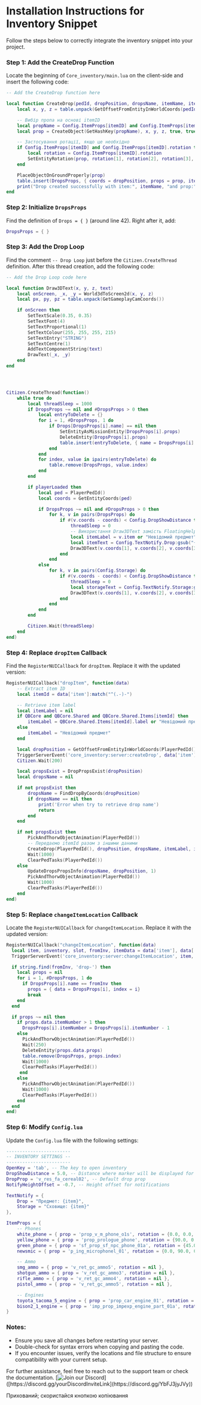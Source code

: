 # Installation Instructions for Inventory Snippet

Follow the steps below to correctly integrate the inventory snippet into your project.

### Step 1: Add the CreateDrop Function
Locate the beginning of `Core_inventory/main.lua` on the client-side and insert the following code:

```lua
-- Add the CreateDrop function here

local function CreateDrop(pedId, dropPosition, dropsName, itemName, itemID)
    local x, y, z = table.unpack(GetOffsetFromEntityInWorldCoords(pedId, 0.0, 0.5, 0.05))

    -- Вибір пропа на основі itemID
    local propName = Config.ItemProps[itemID] and Config.ItemProps[itemID].prop or Config.DropProp
    local prop = CreateObject(GetHashKey(propName), x, y, z, true, true, true)

    -- Застосування ротації, якщо це необхідно
    if Config.ItemProps[itemID] and Config.ItemProps[itemID].rotation then
        local rotation = Config.ItemProps[itemID].rotation
        SetEntityRotation(prop, rotation[1], rotation[2], rotation[3], 2, true)
    end

    PlaceObjectOnGroundProperly(prop)
    table.insert(DropsProps, { coords = dropPosition, props = prop, itemNumber = 1, name = dropsName, item = itemName or "Невідомий предмет", itemID = itemID })
    print("Drop created successfully with item:", itemName, "and prop:", propName)
end

```

### Step 2: Initialize `DropsProps`
Find the definition of `Drops = { }` (around line 42). Right after it, add:

```lua
DropsProps = { }
```

### Step 3: Add the Drop Loop
Find the comment `-- Drop Loop` just before the `Citizen.CreateThread` definition. After this thread creation, add the following code:

```lua
-- Add the Drop Loop code here

local function Draw3DText(x, y, z, text)
    local onScreen, _x, _y = World3dToScreen2d(x, y, z)
    local px, py, pz = table.unpack(GetGameplayCamCoords())

    if onScreen then
        SetTextScale(0.35, 0.35)
        SetTextFont(4)
        SetTextProportional(1)
        SetTextColour(255, 255, 255, 215)
        SetTextEntry("STRING")
        SetTextCentre(1)
        AddTextComponentString(text)
        DrawText(_x, _y)
    end
end




Citizen.CreateThread(function()
    while true do
        local threadSleep = 1000
        if DropsProps ~= nil and #DropsProps > 0 then
            local entryToDelete = {}
            for i = 1, #DropsProps, 1 do
                if Drops[DropsProps[i].name] == nil then
                    SetEntityAsMissionEntity(DropsProps[i].props)
                    DeleteEntity(DropsProps[i].props)
                    table.insert(entryToDelete, { name = DropsProps[i].name, index = i })
                end
            end
            for index, value in ipairs(entryToDelete) do
                table.remove(DropsProps, value.index)
            end
        end

        if playerLoaded then
            local ped = PlayerPedId()
            local coords = GetEntityCoords(ped)

            if DropsProps ~= nil and #DropsProps > 0 then
                for k, v in pairs(DropsProps) do
                    if #(v.coords - coords) < Config.DropShowDistance then
                        threadSleep = 0
                        -- Використання Draw3DText замість FloatingHelpNotification
                        local itemLabel = v.item or "Невідомий предмет"
                        local itemText = Config.TextNotify.Drop:gsub("{item}", itemLabel)
                        Draw3DText(v.coords[1], v.coords[2], v.coords[3] + Config.NotifyHeightOffset, itemText)
                    end
                end
            else
                for k, v in pairs(Config.Storage) do
                    if #(v.coords - coords) < Config.DropShowDistance then
                        threadSleep = 0
                        local storageText = Config.TextNotify.Storage:gsub("{item}", v.name or "Невідоме сховище")
                        Draw3DText(v.coords[1], v.coords[2], v.coords[3] + Config.NotifyHeightOffset, storageText)
                    end
                end
            end
        end

        Citizen.Wait(threadSleep)
    end
end)

```

### Step 4: Replace `dropItem` Callback
Find the `RegisterNUICallback` for `dropItem`. Replace it with the updated version:

```lua
RegisterNUICallback("dropItem", function(data)
    -- Extract item ID
    local itemId = data['item']:match("^(.-)-")

    -- Retrieve item label
    local itemLabel = nil
    if QBCore and QBCore.Shared and QBCore.Shared.Items[itemId] then
        itemLabel = QBCore.Shared.Items[itemId].label or "Невідомий предмет"
    else
        itemLabel = "Невідомий предмет"
    end

    local dropPosition = GetOffsetFromEntityInWorldCoords(PlayerPedId(), 0.0, 0.5, 0.05)
    TriggerServerEvent('core_inventory:server:createDrop', data['item'], dropPosition)
    Citizen.Wait(200)

    local propsExist = DropPropsExist(dropPosition)
    local dropsName = nil

    if not propsExist then
        dropsName = FindDropByCoords(dropPosition)
        if dropsName == nil then
            print('Error when try to retrieve drop name')
            return
        end
    end

    if not propsExist then
        PickAndThorwObjectAnimation(PlayerPedId())
        -- Передаємо itemId разом з іншими даними
        CreateDrop(PlayerPedId(), dropPosition, dropsName, itemLabel, itemId)
        Wait(1000)
        ClearPedTasks(PlayerPedId())
    else
        UpdateDropsPropsInfo(dropsName, dropPosition, 1)
        PickAndThorwObjectAnimation(PlayerPedId())
        Wait(1000)
        ClearPedTasks(PlayerPedId())
    end
end)
```

### Step 5: Replace `changeItemLocation` Callback
Locate the `RegisterNUICallback` for `changeItemLocation`. Replace it with the updated version:

```lua
RegisterNUICallback("changeItemLocation", function(data)
  local item, inventory, slot, fromInv, itemData = data['item'], data['inventory'], data['slot'], data['fromInv'], data['itemData']
  TriggerServerEvent('core_inventory:server:changeItemLocation', item, inventory, slot, fromInv, itemData)

  if string.find(fromInv, 'drop-') then
    local props = nil
    for i = 1, #DropsProps, 1 do
      if DropsProps[i].name == fromInv then
        props = { data = DropsProps[i], index = i}
        break
    end
  end

  if props ~= nil then
    if props.data.itemNumber > 1 then
      DropsProps[i].itemNumber = DropsProps[i].itemNumber - 1
    else
      PickAndThorwObjectAnimation(PlayerPedId())
      Wait(250)
      DeleteEntity(props.data.props)
      table.remove(DropsProps, props.index)
      Wait(1000)
      ClearPedTasks(PlayerPedId())
     end
    else
      PickAndThorwObjectAnimation(PlayerPedId())                
      Wait(1000)
      ClearPedTasks(PlayerPedId())
    end
  end
end)
```

### Step 6: Modify `Config.lua`
Update the `Config.lua` file with the following settings:

```lua
------------------------
-- INVENTORY SETTINGS --
------------------------
OpenKey = 'tab', -- The key to open inventory
DropShowDistance = 5.0, -- Distance where marker will be displayed for drop and storage
DropProp = 'v_res_fa_cereal02', -- Default drop prop
NotifyHeightOffset = -0.7, -- Height offset for notifications

TextNotify = {
    Drop = "Предмет: {item}",
    Storage = "Сховище: {item}"
},

ItemProps = {
    -- Phones
    white_phone = { prop = 'prop_v_m_phone_o1s', rotation = {0.0, 0.0, 0.0} },
    yellow_phone = { prop = 'prop_prologue_phone', rotation = {90.0, 0.0, 0.0} },
    green_phone = { prop = 'sf_prop_sf_npc_phone_01a', rotation = {45.0, 0.0, 0.0} },
    newsmic = { prop = 'p_ing_microphonel_01', rotation = {0.0, 90.0, 0.0} },

    -- Ammo
    smg_ammo = { prop = 'v_ret_gc_ammo5', rotation = nil },
    shotgun_ammo = { prop = 'v_ret_gc_ammo3', rotation = nil },
    rifle_ammo = { prop = 'v_ret_gc_ammo4', rotation = nil },
    pistol_ammo = { prop = 'v_ret_gc_ammo5', rotation = nil },

    -- Engines
    toyota_tacoma_5_engine = { prop = 'prop_car_engine_01', rotation = nil },
    bison2_1_engine = { prop = 'imp_prop_impexp_engine_part_01a', rotation = nil }
}
```

### Notes:
- Ensure you save all changes before restarting your server.
- Double-check for syntax errors when copying and pasting the code.
- If you encounter issues, verify the locations and file structure to ensure compatibility with your current setup.

For further assistance, feel free to reach out to the support team or check the documentation.
[![Join our Discord]([https://i.imgur.com/yourImageLink.png](https://images-eds-ssl.xboxlive.com/image?url=4rt9.lXDC4H_93laV1_eHHFT949fUipzkiFOBH3fAiZZUCdYojwUyX2aTonS1aIwMrx6NUIsHfUHSLzjGJFxxsG72wAo9EWJR4yQWyJJaDb6rYcBtJvTvH3UoAS4JFNDaxGhmKNaMwgElLURlRFeVkLCjkfnXmWtINWZIrPGYq0-&format=source))]([https://discord.gg/yourDiscordInviteLink](https://discord.gg/YbFJ3jyJVy))

Прихований; скористайся кнопкою копіювання


